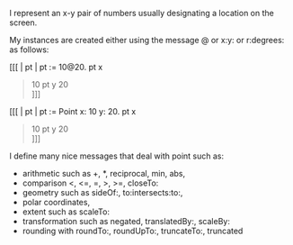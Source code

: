 I represent an x-y pair of numbers usually designating a location on the screen.

My instances are created either using the message @ or x:y: or r:degrees: as follows:

[[[
| pt |
pt := 10@20.
pt x 
> 10
pt y
> 20 			 
]]]

[[[
| pt |
pt := Point x: 10 y: 20.
pt x 
> 10
pt y
> 20 			 
]]]

I define many nice messages that deal with point such as: 
- arithmetic such as +, *, reciprocal, min, abs,
- comparison <, <=, =, >, >=, closeTo: 
- geometry such as sideOf:, to:intersects:to:, 
- polar coordinates,
- extent such as scaleTo:
- transformation such as negated, translatedBy:, scaleBy:
- rounding with roundTo:, roundUpTo:, truncateTo:, truncated

